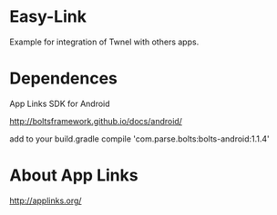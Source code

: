 Easy-Link
==================

Example for integration of Twnel with others apps. 


Dependences 
==================
App Links SDK  for Android

http://boltsframework.github.io/docs/android/ 

add to your build.gradle compile 'com.parse.bolts:bolts-android:1.1.4'


About App Links 
==================
http://applinks.org/